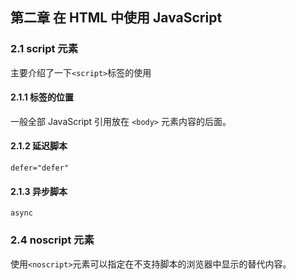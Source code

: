 ## 第二章 在 HTML 中使用 JavaScript

### 2.1 script 元素

主要介绍了一下`<script>`标签的使用

#### 2.1.1 标签的位置

一般全部 JavaScript 引用放在 `<body>` 元素内容的后面。

#### 2.1.2 延迟脚本

`defer="defer"`

#### 2.1.3 异步脚本

`async`

### 2.4 noscript 元素

使用`<noscript>`元素可以指定在不支持脚本的浏览器中显示的替代内容。